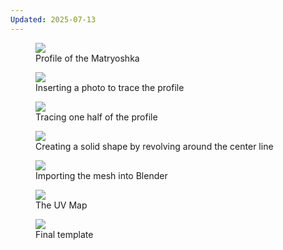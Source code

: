 ```yaml
---
Updated: 2025-07-13
---
```


<figure>
  <img src="/assets/img/matryoshka/matryoshka-0.jpg" />
  <figcaption>Profile of the Matryoshka</figcaption>
</figure>

<figure>
  <img src="/assets/img/matryoshka/matryoshka-1.png" />
  <figcaption>Inserting a photo to trace the profile</figcaption>
</figure>

<figure>
  <img src="/assets/img/matryoshka/matryoshka-2.png" />
  <figcaption>Tracing one half of the profile</figcaption>
</figure>

<figure>
  <img src="/assets/img/matryoshka/matryoshka-3.png" />
  <figcaption>Creating a solid shape by revolving around the center line</figcaption>
</figure>

<figure>
  <img src="/assets/img/matryoshka/matryoshka-4.png" />
  <figcaption>Importing the mesh into Blender</figcaption>
</figure>

<figure>
  <img src="/assets/img/matryoshka/matryoshka-5.png" />
  <figcaption>The UV Map</figcaption>
</figure>

<figure>
  <img src="/assets/img/matryoshka/matryoshka-template.jpg" />
  <figcaption>Final template</figcaption>
</figure>
